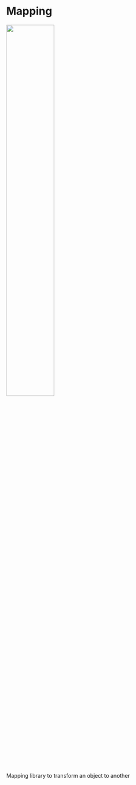 # Mapping
<p>
<img src="https://user-images.githubusercontent.com/15355551/103801519-226a6000-504e-11eb-96d2-096fcb840263.png" width="50%" height=50%">
</p>

Mapping library to transform an object to another
